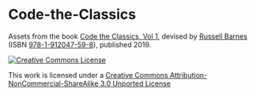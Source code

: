 # Code-the-Classics
Assets from the book [Code the Classics, Vol 1][1], devised by
[Russell Barnes][2] (ISBN [978-1-912047-59-8][3]), published 2019.

<a rel="license" href="http://creativecommons.org/licenses/by-nc-sa/3.0/" ><img alt="Creative Commons License" style="border-width:0" src="https://i.creativecommons.org/l/by-nc-sa/3.0/88x31.png" /></a>

This work is licensed under a <a rel="license" href="http://creativecommons.org/licenses/by-nc-sa/3.0/">Creative Commons Attribution-NonCommercial-ShareAlike 3.0 Unported License</a>

[1]: https://archive.org/details/CodeTheClassicsVol1 "Code The Classics, Volume 1, on the Internet Archive"
[2]: https://uk.linkedin.com/in/barnesrussell "Russell Barnes on LinkedIn"
[3]: https://www.abebooks.com/servlet/SearchResults?isbn=978-1-912047-59-8 "Search for print copies of the book"
